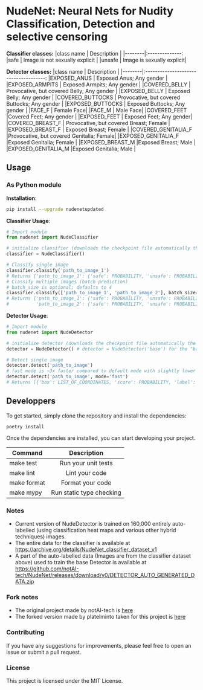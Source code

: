 # NudeNet: Neural Nets for Nudity Classification, Detection and selective censoring

**Classifier classes:**
|class name | Description |
|--------|:--------------:
|safe | Image is not sexually explicit |
|unsafe | Image is sexually explicit|

**Detector classes:**
|class name | Description |
|--------|:-------------------------------------:
|EXPOSED_ANUS | Exposed Anus; Any gender |
|EXPOSED_ARMPITS | Exposed Armpits; Any gender |
|COVERED_BELLY | Provocative, but covered Belly; Any gender |
|EXPOSED_BELLY | Exposed Belly; Any gender |
|COVERED_BUTTOCKS | Provocative, but covered Buttocks; Any gender |
|EXPOSED_BUTTOCKS | Exposed Buttocks; Any gender |
|FACE_F | Female Face|
|FACE_M | Male Face|
|COVERED_FEET |Covered Feet; Any gender |
|EXPOSED_FEET | Exposed Feet; Any gender|
|COVERED_BREAST_F | Provocative, but covered Breast; Female |
|EXPOSED_BREAST_F | Exposed Breast; Female |
|COVERED_GENITALIA_F |Provocative, but covered Genitalia; Female|
|EXPOSED_GENITALIA_F |Exposed Genitalia; Female |
|EXPOSED_BREAST_M |Exposed Breast; Male |
|EXPOSED_GENITALIA_M |Exposed Genitalia; Male |

## Usage

### As Python module

**Installation**:

```bash
pip install --upgrade nudenetupdated
```

**Classifier Usage**:

```python
# Import module
from nudenet import NudeClassifier

# initialize classifier (downloads the checkpoint file automatically the first time)
classifier = NudeClassifier()

# Classify single image
classifier.classify('path_to_image_1')
# Returns {'path_to_image_1': {'safe': PROBABILITY, 'unsafe': PROBABILITY}}
# Classify multiple images (batch prediction)
# batch_size is optional; defaults to 4
classifier.classify(['path_to_image_1', 'path_to_image_2'], batch_size=BATCH_SIZE)
# Returns {'path_to_image_1': {'safe': PROBABILITY, 'unsafe': PROBABILITY},
#          'path_to_image_2': {'safe': PROBABILITY, 'unsafe': PROBABILITY}}

```

**Detector Usage**:

```python
# Import module
from nudenet import NudeDetector

# initialize detector (downloads the checkpoint file automatically the first time)
detector = NudeDetector() # detector = NudeDetector('base') for the "base" version of detector.

# Detect single image
detector.detect('path_to_image')
# fast mode is ~3x faster compared to default mode with slightly lower accuracy.
detector.detect('path_to_image', mode='fast')
# Returns [{'box': LIST_OF_COORDINATES, 'score': PROBABILITY, 'label': LABEL}, ...]
```

## Developpers

To get started, simply clone the repository and install the dependencies:

```
poetry install
```

Once the dependencies are installed, you can start developing your project.

| Command     |       Description        |
| ----------- | :----------------------: |
| make test   |   Run your unit tests    |
| make lint   |      Lint your code      |
| make format |     Format your code     |
| make mypy   | Run static type checking |

### Notes

- Current version of NudeDetector is trained on 160,000 entirely auto-labelled (using classification heat maps and various other hybrid techniques) images.
- The entire data for the classifier is available at https://archive.org/details/NudeNet_classifier_dataset_v1
- A part of the auto-labelled data (Images are from the classifier dataset above) used to train the base Detector is available at https://github.com/notAI-tech/NudeNet/releases/download/v0/DETECTOR_AUTO_GENERATED_DATA.zip

### Fork notes

- The original project made by notAI-tech is [here](https://github.com/notAI-tech/NudeNet)
- The forked version made by platelminto taken for this project is [here](https://github.com/platelminto/NudeNetClassifier)

### Contributing

If you have any suggestions for improvements, please feel free to open an issue or submit a pull request.

### License

This project is licensed under the MIT License.
